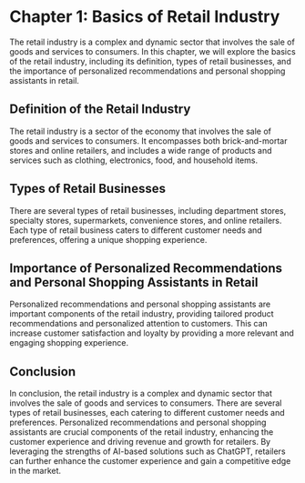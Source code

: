 Chapter 1: Basics of Retail Industry
====================================

The retail industry is a complex and dynamic sector that involves the sale of goods and services to consumers. In this chapter, we will explore the basics of the retail industry, including its definition, types of retail businesses, and the importance of personalized recommendations and personal shopping assistants in retail.

Definition of the Retail Industry
---------------------------------

The retail industry is a sector of the economy that involves the sale of goods and services to consumers. It encompasses both brick-and-mortar stores and online retailers, and includes a wide range of products and services such as clothing, electronics, food, and household items.

Types of Retail Businesses
--------------------------

There are several types of retail businesses, including department stores, specialty stores, supermarkets, convenience stores, and online retailers. Each type of retail business caters to different customer needs and preferences, offering a unique shopping experience.

Importance of Personalized Recommendations and Personal Shopping Assistants in Retail
-------------------------------------------------------------------------------------

Personalized recommendations and personal shopping assistants are important components of the retail industry, providing tailored product recommendations and personalized attention to customers. This can increase customer satisfaction and loyalty by providing a more relevant and engaging shopping experience.

Conclusion
----------

In conclusion, the retail industry is a complex and dynamic sector that involves the sale of goods and services to consumers. There are several types of retail businesses, each catering to different customer needs and preferences. Personalized recommendations and personal shopping assistants are crucial components of the retail industry, enhancing the customer experience and driving revenue and growth for retailers. By leveraging the strengths of AI-based solutions such as ChatGPT, retailers can further enhance the customer experience and gain a competitive edge in the market.
